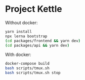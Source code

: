 # Project Kettle

Without docker:

```bash
yarn install
npx lerna bootstrap
(cd packages/frontend && yarn dev)
(cd packages/api && yarn dev)
```

With docker:

```bash
docker-compose build
bash scripts/tmux.sh
bash scripts/tmux.sh stop
```